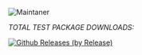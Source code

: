 ![Maintaner](https://img.shields.io/badge/maintainer-XtremeOrnob-blue)

*_TOTAL TEST PACKAGE DOWNLOADS:_*

[![Github Releases (by Release)](https://img.shields.io/github/downloads/XO-Builds/TEST/total.svg)](https://github.com/XO-Builds/TEST/releases)
